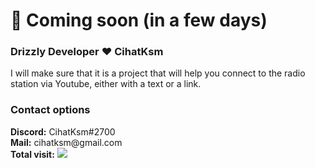 <h1>🎉 Coming soon (in a few days)</h1>
<h3>Drizzly Developer ❤ CihatKsm </h3>
I will make sure that it is a project that will help you connect to the radio station via Youtube, either with a text or a link.
<h3> Contact options </h3>
<a><b>Discord:</b> CihatKsm#2700</a>
<br>
<a><b>Mail:</b> cihatksm@gmail.com</a>
<br>
<a><b>Total visit:</b></a> <img src="https://views.drizzlydeveloper.gq/discord-radio-bot">

